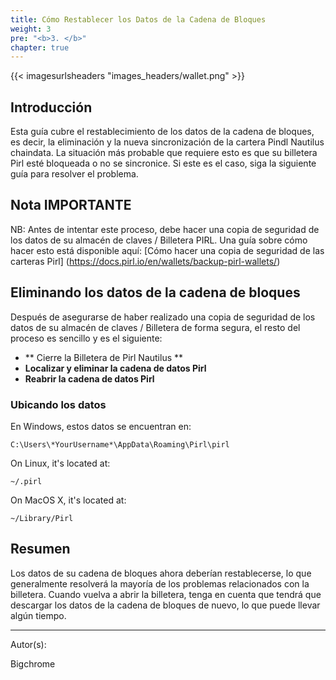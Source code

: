 ```yaml
---
title: Cómo Restablecer los Datos de la Cadena de Bloques
weight: 3
pre: "<b>3. </b>"
chapter: true
---
```

{{< imagesurlsheaders "images_headers/wallet.png"  >}}


## Introducción
Esta guía cubre el restablecimiento de los datos de la cadena de bloques, es decir, la eliminación y la nueva sincronización de la cartera Pindl Nautilus chaindata.
La situación más probable que requiere esto es que su billetera Pirl esté bloqueada o no se sincronice.
Si este es el caso, siga la siguiente guía para resolver el problema.

## Nota IMPORTANTE
NB: Antes de intentar este proceso, debe hacer una copia de seguridad de los datos de su almacén de claves / Billetera PIRL. Una guía sobre cómo hacer esto está disponible aquí: [Cómo hacer una copia de seguridad de las carteras Pirl] (https://docs.pirl.io/en/wallets/backup-pirl-wallets/)

## Eliminando los datos de la cadena de bloques
Después de asegurarse de haber realizado una copia de seguridad de los datos de su almacén de claves / Billetera de forma segura, el resto del proceso es sencillo y es el siguiente:

 * ** Cierre la Billetera de Pirl Nautilus **
 * **Localizar y eliminar la cadena de datos Pirl**
 * **Reabrir la cadena de datos Pirl**

### Ubicando los datos
En Windows, estos datos se encuentran en:

`C:\Users\*YourUsername*\AppData\Roaming\Pirl\pirl`

On Linux, it's located at:

`~/.pirl`

On MacOS X, it's located at:

`~/Library/Pirl`

## Resumen
Los datos de su cadena de bloques ahora deberían restablecerse, lo que generalmente resolverá la mayoría de los problemas relacionados con la billetera.
Cuando vuelva a abrir la billetera, tenga en cuenta que tendrá que descargar los datos de la cadena de bloques de nuevo, lo que puede llevar algún tiempo.


---
Autor(s):

Bigchrome

